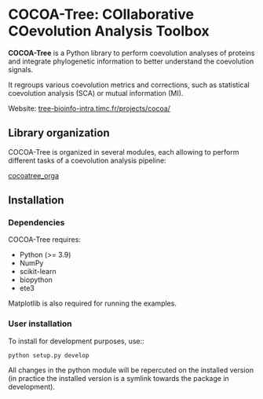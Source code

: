 # COCOA-Tree: COllaborative COevolution Analysis Toolbox

**COCOA-Tree** is a Python library to perform coevolution analyses of proteins and integrate phylogenetic information
to better understand the coevolution signals.

It regroups various coevolution metrics and corrections, such as statistical coevolution analysis (SCA) or mutual
information (MI).

Website: [tree-bioinfo-intra.timc.fr/projects/cocoa/](http://tree-bioinfo-intra.timc.fr/projects/cocoa/index.html)

## Library organization

COCOA-Tree is organized in several modules, each allowing to perform different tasks of a coevolution analysis
pipeline:

[cocoatree_orga](../cocoatree_orga.pdf)

## Installation

### Dependencies

COCOA-Tree requires:
- Python (>= 3.9)
- NumPy
- scikit-learn
- biopython
- ete3

Matplotlib is also required for running the examples.

### User installation

To install for development purposes, use::

    python setup.py develop


All changes in the python module will be repercuted on the installed version
(in practice the installed version is a symlink towards the package in
development).

